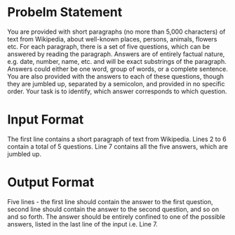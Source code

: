 # Probelm Statement
You are provided with short paragraphs (no more than 5,000 characters) of text from Wikipedia, about well-known places, persons, animals, flowers etc. For each paragraph, there is a set of five questions, which can be answered by reading the paragraph. Answers are of entirely factual nature, e.g. date, number, name, etc. and will be exact substrings of the paragraph. Answers could either be one word, group of words, or a complete sentence. You are also provided with the answers to each of these questions, though they are jumbled up, separated by a semicolon, and provided in no specific order. Your task is to identify, which answer corresponds to which question.

# Input Format
The first line contains a short paragraph of text from Wikipedia. Lines 2 to 6 contain a total of 5 questions.
Line 7 contains all the five answers, which are jumbled up.

# Output Format
Five lines - the first line should contain the answer to the first question, second line should contain the answer to the second question, and so on and so forth.
The answer should be entirely confined to one of the possible answers, listed in the last line of the input i.e. Line 7.
